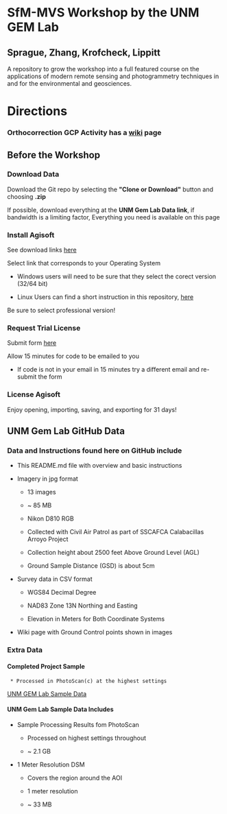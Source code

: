 # SfM-MVS Workshop by the UNM GEM Lab
## Sprague, Zhang, Krofcheck,  Lippitt

A repository to grow the workshop into a full featured course on the applications of modern remote sensing and photogrammetry techniques in and for the environmental and geosciences. 

# Directions

### Orthocorrection GCP Activity has a [wiki](https://github.com/c0ba1t/GEM-Lab-Workshop/wiki) page

## Before the Workshop

### Download Data 

Download the Git repo by selecting the __"Clone or Download"__ button and choosing __.zip__

If possible, download everything at the __UNM Gem Lab Data link__, if bandwidth is a limiting factor, Everything you need is available on this page

### Install Agisoft

See download links [here](http://www.agisoft.com/downloads/installer/) 

Select link that corresponds to your Operating System

   * Windows users will need to be sure that they select the corect version (32/64 bit)
   
   * Linux Users can find a short instruction in this repository, [here](https://github.com/c0ba1t/GEM-Lab-Workshop/blob/master/Photoscan_On_Linux.md)

Be sure to select professional version!

### Request Trial License 

Submit form [here](http://www.agisoft.com/downloads/request-trial/)

Allow 15 minutes for code to be emailed to you

   * If code is not in your email in 15 minutes try a different email and re-submit the form  

### License Agisoft

Enjoy opening, importing, saving, and exporting for 31 days!


## UNM Gem Lab GitHub Data

### Data and Instructions found here on GitHub include

  * This README.md file with overview and basic instructions

  * Imagery in jpg format 
  
    * 13 images
    
    * ~ 85 MB
    
    * Nikon D810 RGB
    
    * Collected with Civil Air Patrol as part of SSCAFCA Calabacillas Arroyo Project
    
    * Collection height about 2500 feet Above Ground Level (AGL)
    
    * Ground Sample Distance (GSD) is about 5cm

  * Survey data in CSV format

    * WGS84 Decimal Degree

    * NAD83 Zone 13N Northing and Easting

    * Elevation in Meters for Both Coordinate Systems
  
  * Wiki page with Ground Control points shown in images

### Extra Data

#### Completed Project Sample

     * Processed in PhotoScan(c) at the highest settings

[UNM GEM Lab Sample Data](https://unmm-my.sharepoint.com/personal/jessesprague_unm_edu/_layouts/15/guestaccess.aspx?folderid=0e0d891c4265f4535b311843674d8b83b&authkey=AQlMNzr_S3kyFPANb9vJxWg)

#### UNM Gem Lab Sample Data Includes

  * Sample Processing Results fom PhotoScan
  
    * Processed on highest settings throughout
    
    * ~ 2.1 GB
    
  * 1 Meter Resolution DSM
  
    * Covers the region around the AOI
    
    * 1 meter resolution
   
    * ~ 33 MB


